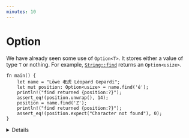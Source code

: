 ```yaml
---
minutes: 10
---
```


# Option

We have already seen some use of `Option<T>`. It stores either a
value of type `T` or nothing. For example,
[`String::find`](https://doc.rust-lang.org/stable/std/string/struct.String.html#method.find)
returns an `Option<usize>`.

```rust,editable,should_panic
fn main() {
    let name = "Löwe 老虎 Léopard Gepardi";
    let mut position: Option<usize> = name.find('é');
    println!("find returned {position:?}");
    assert_eq!(position.unwrap(), 14);
    position = name.find('Z');
    println!("find returned {position:?}");
    assert_eq!(position.expect("Character not found"), 0);
}
```

<details>

  * `Option` is widely used, not just in the standard library.
  * `unwrap` will return the value in an `Option`, or panic. `expect` is similar but takes an error message.
    * You can panic on None, but you can't "accidentally" forget to check for None.
    * It's common to `unwrap`/`expect` all over the place when hacking something together, but production code typically handles `None` in a nicer fashion.
  * The niche optimization means that `Option<T>` often has the same size in memory as `T`.

</details>
